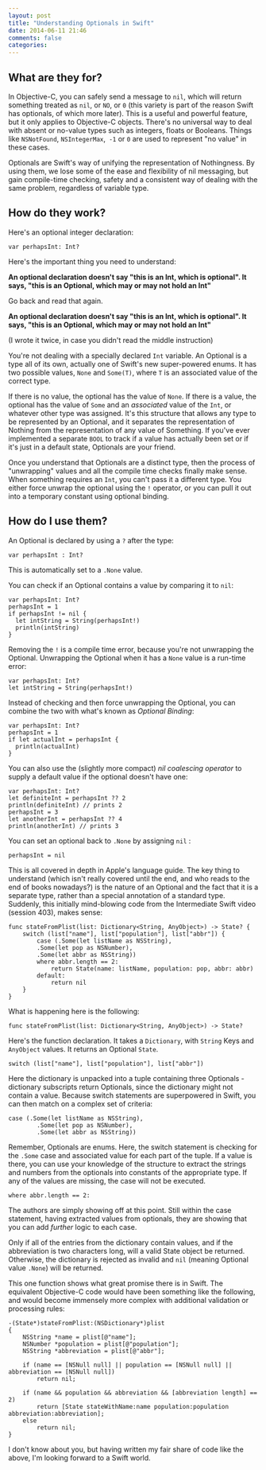 ```yaml
---
layout: post
title: "Understanding Optionals in Swift"
date: 2014-06-11 21:46
comments: false
categories: 
---
```


## What are they for?
In Objective-C, you can safely send a message to `nil`, which will return something treated as `nil`, or `NO`, or `0` (this variety is part of the reason Swift has optionals, of which more later). This is a useful and powerful feature, but it only applies to Objective-C objects. There's no universal way to deal with absent or no-value types such as integers, floats or Booleans. Things like `NSNotFound`, `NSIntegerMax`,` -1` or `0` are used to represent "no value" in these cases. 

Optionals are Swift's way of unifying the representation of Nothingness. By using them, we lose some of the ease and flexibility of nil messaging, but gain compile-time checking, safety and a consistent way of dealing with the same problem, regardless of variable type. 

<!--more-->

## How do they work?
Here's an optional integer declaration:

```
var perhapsInt: Int?
```

Here's the important thing you need to understand:

**An optional declaration doesn't say "this is an Int, which is optional". It says, "this is an Optional, which may or may not hold an Int"**

Go back and read that again.

**An optional declaration doesn't say "this is an Int, which is optional". It says, "this is an Optional, which may or may not hold an Int"**

(I wrote it twice, in case you didn't read the middle instruction)

You're not dealing with a specially declared `Int` variable. An Optional is a type all of its own, actually one of Swift's new super-powered enums. It has two possible values, `None` and `Some(T)`, where `T` is an associated value of the correct type.

If there is no value, the optional has the value of `None`. If there is a value, the optional has the value of `Some` and an _associated_ value of the `Int`, or whatever other type was assigned. It's this structure that allows any type to be represented by an Optional, and it separates the representation of Nothing from the representation of any value of Something. If you've ever implemented a separate `BOOL` to track if a value has actually been set or if it's just in a default state, Optionals are your friend. 

Once you understand that Optionals are a distinct type, then the process of "unwrapping" values and all the compile time checks finally make sense. When something requires an `Int`, you can't pass it a different type. You either force unwrap the optional using the `!` operator, or you can pull it out into a temporary constant using optional binding.

## How do I use them?

An Optional is declared by using a `?` after the type:

```
var perhapsInt : Int?
```

This is automatically set to a `.None` value.

You can check if an Optional contains a value by comparing it to `nil`:

```
var perhapsInt: Int?
perhapsInt = 1
if perhapsInt != nil {
  let intString = String(perhapsInt!)
  println(intString)
}
```

Removing the `!` is a compile time error, because you're not unwrapping the Optional. Unwrapping the Optional when it has a `None` value is a run-time error:

```
var perhapsInt: Int?
let intString = String(perhapsInt!)
```

Instead of checking and then force unwrapping the Optional, you can combine the two with what's known as _Optional Binding_:

```
var perhapsInt: Int?
perhapsInt = 1
if let actualInt = perhapsInt {
  println(actualInt)
}
```

You can also use the (slightly more compact) _nil coalescing operator_ to supply a default value if the optional doesn't have one:

```
var perhapsInt: Int?
let definiteInt = perhapsInt ?? 2
println(definiteInt) // prints 2
perhapsInt = 3
let anotherInt = perhapsInt ?? 4
println(anotherInt) // prints 3
```

You can set an optional back to `.None` by assigning `nil` :

```
perhapsInt = nil
```

This is all covered in depth in Apple's language guide. The key thing to understand (which isn't really covered until the end, and who reads to the end of books nowadays?) is the nature of an Optional and the fact that it is a separate type, rather than a special annotation of a standard type. Suddenly, this initially mind-blowing code from the Intermediate Swift video (session 403), makes sense:

```
func stateFromPlist(list: Dictionary<String, AnyObject>) -> State? {
	switch (list["name"], list["population"], list["abbr"]) { 
		case (.Some(let listName as NSString),
		.Some(let pop as NSNumber),
		.Some(let abbr as NSString))
		where abbr.length == 2:
			return State(name: listName, population: pop, abbr: abbr)
		default:
			return nil
	}
}
```

What is happening here is the following:

```
func stateFromPlist(list: Dictionary<String, AnyObject>) -> State?
```

Here's the function declaration. It takes a `Dictionary`, with `String` Keys and `AnyObject` values. It returns an Optional `State`.

```
switch (list["name"], list["population"], list["abbr"])
```

Here the dictionary is unpacked into a tuple containing three Optionals - dictionary subscripts return Optionals, since the dictionary might not contain a value. Because switch statements are superpowered in Swift, you can then match on a complex set of criteria:

```
case (.Some(let listName as NSString),
        .Some(let pop as NSNumber),
        .Some(let abbr as NSString))
```

Remember, Optionals are enums. Here, the switch statement is checking for the `.Some` case and associated value for each part of the tuple. If a value is there, you can use your knowledge of the structure to extract the strings and numbers from the optionals into constants of the appropriate type. If any of the values are missing, the case will not be executed.

```
where abbr.length == 2:
```	

The authors are simply showing off at this point. Still within the case statement, having extracted values from optionals, they are showing that you can add _further_ logic to each case. 

Only if all of the entries from the dictionary contain values, and if the abbreviation is two characters long, will a valid State object be returned. Otherwise, the dictionary is rejected as invalid and `nil` (meaning Optional value `.None`) will be returned.

This one function shows what great promise there is in Swift. The equivalent Objective-C code would have been something like the following, and would become immensely more complex with additional validation or processing rules:

```
-(State*)stateFromPlist:(NSDictionary*)plist
{
	NSString *name = plist[@"name"];
	NSNumber *population = plist[@"population"];
	NSString *abbreviation = plist[@"abbr"];
	
	if (name == [NSNull null] || population == [NSNull null] || abbreviation == [NSNull null])
		return nil;
	
	if (name && population && abbreviation && [abbreviation length] == 2)
		return [State stateWithName:name population:population abbreviation:abbreviation];
	else
		return nil;
}
```

I don't know about you, but having written my fair share of code like the above, I'm looking forward to a Swift world.

